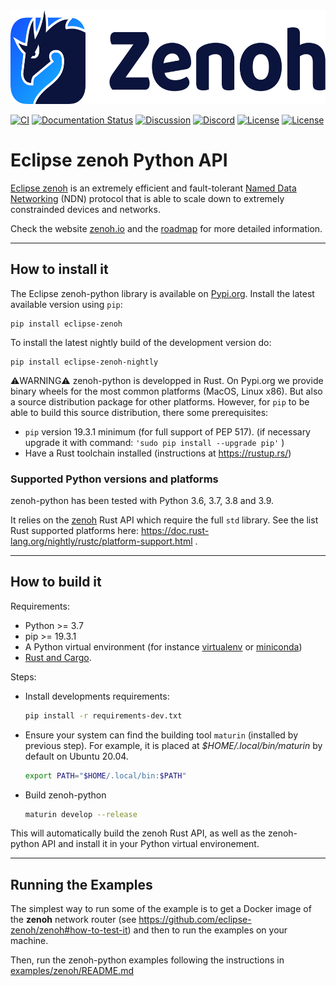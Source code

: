 <img src="https://raw.githubusercontent.com/eclipse-zenoh/zenoh/master/zenoh-dragon.png" height="150">

[![CI](https://github.com/eclipse-zenoh/zenoh-python/workflows/CI/badge.svg)](https://github.com/eclipse-zenoh/zenoh-python/actions?query=workflow%3A%22CI%22)
[![Documentation Status](https://readthedocs.org/projects/zenoh-python/badge/?version=latest)](https://zenoh-python.readthedocs.io/en/latest/?badge=latest)
[![Discussion](https://img.shields.io/badge/discussion-on%20github-blue)](https://github.com/eclipse-zenoh/roadmap/discussions)
[![Discord](https://img.shields.io/badge/chat-on%20discord-blue)](https://discord.gg/vSDSpqnbkm)
[![License](https://img.shields.io/badge/License-EPL%202.0-blue)](https://choosealicense.com/licenses/epl-2.0/)
[![License](https://img.shields.io/badge/License-Apache%202.0-blue.svg)](https://opensource.org/licenses/Apache-2.0)

# Eclipse zenoh Python API

[Eclipse zenoh](http://zenoh.io) is an extremely efficient and fault-tolerant [Named Data Networking](http://named-data.net) (NDN) protocol
that is able to scale down to extremely constrainded devices and networks.

Check the website [zenoh.io](http://zenoh.io) and the [roadmap](https://github.com/eclipse-zenoh/roadmap) for more detailed information.

-------------------------------
## How to install it

The Eclipse zenoh-python library is available on [Pypi.org](https://pypi.org/project/eclipse-zenoh/).
Install the latest available version using `pip`:
```
pip install eclipse-zenoh
```

To install the latest nightly build of the development version do:
```
pip install eclipse-zenoh-nightly
```

:warning:WARNING:warning: zenoh-python is developped in Rust.
On Pypi.org we provide binary wheels for the most common platforms (MacOS, Linux x86). But also a source distribution package for other platforms.
However, for `pip` to be able to build this source distribution, there some prerequisites:
 - `pip` version 19.3.1 minimum (for full support of PEP 517).
   (if necessary upgrade it with command: `'sudo pip install --upgrade pip'` )
 - Have a Rust toolchain installed (instructions at https://rustup.rs/)

### Supported Python versions and platforms

zenoh-python has been tested with Python 3.6, 3.7, 3.8 and 3.9.

It relies on the [zenoh](https://github.com/eclipse-zenoh/zenoh/tree/master/zenoh) Rust API which require the full `std` library. See the list Rust supported platforms here: https://doc.rust-lang.org/nightly/rustc/platform-support.html .


-------------------------------
## How to build it

Requirements:
 * Python >= 3.7
 * pip >= 19.3.1
 * A Python virtual environment (for instance [virtualenv](docs.python.org/3.10/tutorial/venv.html) or [miniconda](https://docs.conda.io/en/latest/miniconda.html))
 * [Rust and Cargo](https://doc.rust-lang.org/cargo/getting-started/installation.html).

Steps:
 * Install developments requirements:
   ```bash
   pip install -r requirements-dev.txt
   ```

 * Ensure your system can find the building tool `maturin` (installed by previous step).
   For example, it is placed at _$HOME/.local/bin/maturin_ by default on Ubuntu 20.04.
    ```bash
    export PATH="$HOME/.local/bin:$PATH"
    ```

 * Build zenoh-python
   ```bash
   maturin develop --release
   ```

This will automatically build the zenoh Rust API, as well as the zenoh-python API and install it in your Python virtual environement.

-------------------------------
## Running the Examples

The simplest way to run some of the example is to get a Docker image of the **zenoh** network router (see https://github.com/eclipse-zenoh/zenoh#how-to-test-it) and then to run the examples on your machine.

Then, run the zenoh-python examples following the instructions in [examples/zenoh/README.md](https://github.com/eclipse-zenoh/zenoh-python/blob/master/examples/zenoh/README.md)
